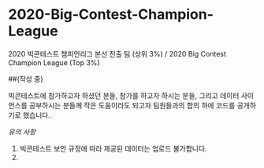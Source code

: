 # 2020-Big-Contest-Champion-League
2020 빅콘테스트 챔피언리그 본선 진출 팀 (상위 3%) / 2020 Big Contest Champion League (Top 3%)

##(작성 중)

빅콘테스트에 참가하고자 하셨던 분들, 참가를 하고자 하시는 분들, 그리고 데이터 사이언스를 공부하시는 분들께 작은 도움이라도 되고자 팀원들과의 합의 하에 코드를 공개하기로 했습니다. 

*유의 사항*
1. 빅콘테스트 보안 규정에 따라 제공된 데이터는 업로드 불가합니다.
2. 
